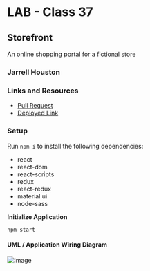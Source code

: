 # LAB - Class 37

## Storefront

An online shopping portal for a fictional store

### Jarrell Houston

### Links and Resources

- [Pull Request](https://github.com/Jarrell28/storefront/pull/1)
- [Deployed Link](https://60beaf153c34fe5ebaa3a29b--eager-mayer-021b05.netlify.app/)

### Setup

Run ``` npm i ``` to install the following dependencies:

 - react
 - react-dom
 - react-scripts
 - redux
 - react-redux
 - material ui
 - node-sass
 
 **Initialize Application**

``` npm start ```
 

#### UML / Application Wiring Diagram

![image](https://user-images.githubusercontent.com/33704616/121100425-6f01c500-c7bf-11eb-9e3c-18ea9324b197.png)


